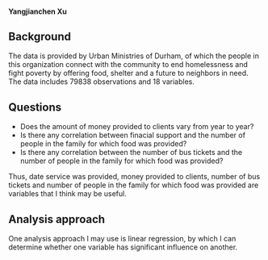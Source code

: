 #### Yangjianchen Xu

## Background

The data is provided by Urban Ministries of Durham, of which the people in this organization connect with the community to end homelessness and fight poverty by offering food, shelter and a future to neighbors in need. The data includes 79838 observations and 18 variables.

## Questions

- Does the amount of money provided to clients vary from year to year?
- Is there any correlation between finacial support and the number of people in the family for which food was provided?
- Is there any correlation between the number of bus tickets and the number of people in the family for which food was provided?

Thus, date service was provided, money provided to clients, number of bus tickets and number of people in the family for which food was provided are variables that I think may be useful.

## Analysis approach

One analysis approach I may use is linear regression, by which I can determine whether one variable has significant influence on another.

